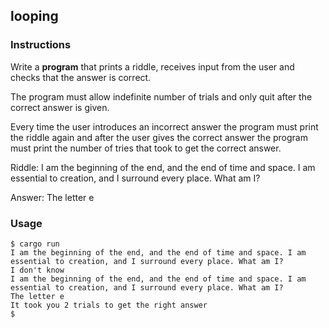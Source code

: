 ## looping

### Instructions

Write a **program** that prints a riddle, receives input from the user and checks that the answer is correct.

The program must allow indefinite number of trials and only quit after the correct answer is given.

Every time the user introduces an incorrect answer the program must print the riddle again and after the user gives the correct answer the program must print the number of tries that took to get the correct answer.

Riddle: I am the beginning of the end, and the end of time and space. I am essential to creation, and I surround every place. What am I?

Answer: The letter e

### Usage

```console
$ cargo run
I am the beginning of the end, and the end of time and space. I am essential to creation, and I surround every place. What am I?
I don't know
I am the beginning of the end, and the end of time and space. I am essential to creation, and I surround every place. What am I?
The letter e
It took you 2 trials to get the right answer
$
```
